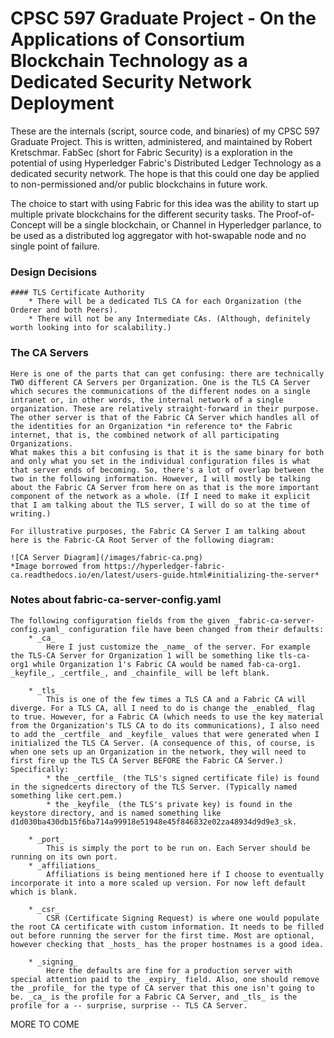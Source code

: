 # CPSC 597 Graduate Project - On the Applications of Consortium Blockchain Technology as a Dedicated Security Network Deployment

These are the internals (script, source code, and binaries) of my CPSC 597 Graduate Project. This is written, administered, and maintained by Robert Kretschmar. FabSec (short for Fabric Security) is a exploration in the potential of using Hyperledger Fabric's Distributed Ledger Technology as a dedicated security network. The hope is that this could one day be applied to non-permissioned and/or public blockchains in future work.

The choice to start with using Fabric for this idea was the ability to start up multiple private blockchains for the different security tasks. The Proof-of-Concept will be a single blockchain, or Channel in Hyperledger parlance, to be used as a distributed log aggregator with hot-swapable node and no single point of failure.

### Design Decisions
	#### TLS Certificate Authority
		* There will be a dedicated TLS CA for each Organization (the Orderer and both Peers).
		* There will not be any Intermediate CAs. (Although, definitely worth looking into for scalability.)

### The CA Servers
	Here is one of the parts that can get confusing: there are technically TWO different CA Servers per Organization. One is the TLS CA Server which secures the communications of the different nodes on a single intranet or, in other words, the internal network of a single organization. These are relatively straight-forward in their purpose. 
	The other server is that of the Fabric CA Server which handles all of the identities for an Organization *in reference to* the Fabric internet, that is, the combined network of all participating Organizations.
	What makes this a bit confusing is that it is the same binary for both and only what you set in the individual configuration files is what that server ends of becoming. So, there's a lot of overlap between the two in the following information. However, I will mostly be talking about the Fabric CA Server from here on as that is the more important component of the network as a whole. (If I need to make it explicit that I am talking about the TLS server, I will do so at the time of writing.) 

	For illustrative purposes, the Fabric CA Server I am talking about here is the Fabric-CA Root Server of the following diagram:

	![CA Server Diagram](/images/fabric-ca.png)
	*Image borrowed from https://hyperledger-fabric-ca.readthedocs.io/en/latest/users-guide.html#initializing-the-server*

### Notes about fabric-ca-server-config.yaml
	The following configuration fields from the given _fabric-ca-server-config.yaml_ configuration file have been changed from their defaults:
		* _ca_
			Here I just customize the _name_ of the server. For example the TLS-CA Server for Organization 1 will be something like tls-ca-org1 while Organization 1's Fabric CA would be named fab-ca-org1. _keyfile_, _certfile_, and _chainfile_ will be left blank.
	
		* _tls_
			This is one of the few times a TLS CA and a Fabric CA will diverge. For a TLS CA, all I need to do is change the _enabled_ flag to true. However, for a Fabric CA (which needs to use the key material from the Organization's TLS CA to do its communications), I also need to add the _certfile_ and _keyfile_ values that were generated when I initialized the TLS CA Server. (A consequence of this, of course, is when one sets up an Organization in the network, they will need to first fire up the TLS CA Server BEFORE the Fabric CA Server.) Specifically:
			* the _certfile_ (the TLS's signed certificate file) is found in the signedcerts directory of the TLS Server. (Typically named something like cert.pem.)
			* the _keyfile_ (the TLS's private key) is found in the keystore directory, and is named something like d1d030ba430db15f6ba714a99918e51948e45f846832e02za48934d9d9e3_sk.

		* _port_
			This is simply the port to be run on. Each Server should be running on its own port.
		* _affiliations_
			Affiliations is being mentioned here if I choose to eventually incorporate it into a more scaled up version. For now left default which is blank.

		* _csr_
			CSR (Certificate Signing Request) is where one would populate the root CA certificate with custom information. It needs to be filled out before running the server for the first time. Most are optional, however checking that _hosts_ has the proper hostnames is a good idea.

		* _signing_
			Here the defaults are fine for a production server with special attention paid to the _expiry_ field. Also, one should remove the _profile_ for the type of CA server that this one isn't going to be. _ca_ is the profile for a Fabric CA Server, and _tls_ is the profile for a -- surprise, surprise -- TLS CA Server.


MORE TO COME
